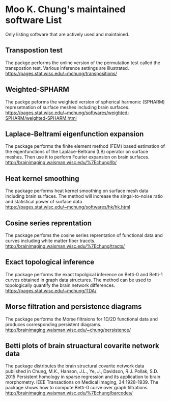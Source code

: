 # Moo K. Chung's maintained software List 

Only listing software that are actively used and maintained.


## Transpostion test
The packge performs the online version of the permutation test called the transpostion test. Various inference settings are illustrated.
https://pages.stat.wisc.edu/~mchung/transpositions/


## Weighted-SPHARM
The packge peforms the weighted version of spherical harmonic (SPHARM) represetnation of surface meshes including brain surfaces.
https://pages.stat.wisc.edu/~mchung/softwares/weighted-SPHARM/weighted-SPHARM.html

## Laplace-Beltrami eigenfunction expansion
The package performs the finite element method (FEM) based estimation of the eigenfunctions of the Laplace-Beltrami (LB) operator on surface meshes. Then use it to perform Fourier expansion on brain surfaces.
http://brainimaging.waisman.wisc.edu/%7Echung/lb/

## Heat kernel smoothing
The package performs heat kernel smoothing on surface mesh data including brain surfaces. The method will increase the singal-to-noise ratio and statistical power of surface data
https://pages.stat.wisc.edu/~mchung/softwares/hk/hk.html

## Cosine series reprentation
The package perfoms the cosine series reprentation of functional data and curves including white matter fiber traccts.
http://brainimaging.waisman.wisc.edu/%7Echung/tracts/

## Exact topological inference
The package performs the exact topolgical inference on Betti-0 and Betti-1 curves obtained in graph data structures. The method can be used to topologically quantify the brain network differences.
https://pages.stat.wisc.edu/~mchung/TDA/

## Morse filtration and persistence diagrams
The package performs the Morse filtraions for 1D/2D functional data and produces corresponding persistent diagrams.
http://brainimaging.waisman.wisc.edu/~chung/persistence/

## Betti plots of brain struactural covarite network data
The package distributes the brain structural covarite network data published in Chung, M.K., Hanson, J.L., Ye, J., Davidson, R.J. Pollak, S.D. 2015 Persistent homology in sparse regression and its application to brain morphometry. IEEE Transactions on Medical Imaging, 34:1928-1939. The package shows how to compute Betti-0 curve over graph filtrations.
http://brainimaging.waisman.wisc.edu/%7Echung/barcodes/





